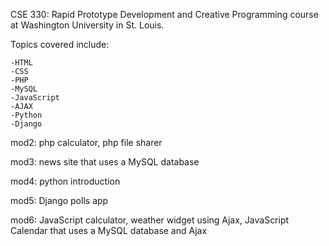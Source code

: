 CSE 330: Rapid Prototype Development and Creative Programming course at Washington University in St. Louis.

Topics covered include:

	-HTML
	-CSS
	-PHP
	-MySQL
	-JavaScript
	-AJAX
	-Python
	-Django


mod2: php calculator, php file sharer

mod3: news site that uses a MySQL database

mod4: python introduction

mod5: Django polls app

mod6: JavaScript calculator, weather widget using Ajax, JavaScript Calendar that uses a MySQL database and Ajax
